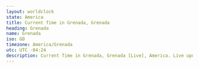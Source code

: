 ```yaml
---
layout: worldclock
state: America
title: Current Time in Grenada, Grenada
heading: Grenada
name: Grenada
iso: GD
timezone: America/Grenada
utc: UTC -04:24
description: Current Time in Grenada, Grenada [Live], America. Live update now time in Grenada, timezone America/Grenada, UTC -04:24, Country ISO code & Current Local Time.
---
```


